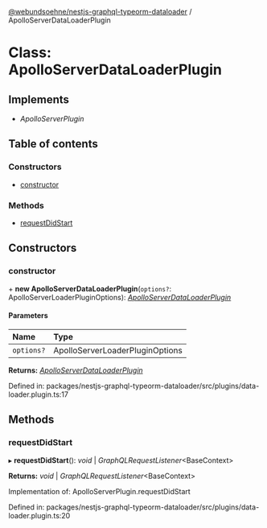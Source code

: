 [@webundsoehne/nestjs-graphql-typeorm-dataloader](../README.md) / ApolloServerDataLoaderPlugin

# Class: ApolloServerDataLoaderPlugin

## Implements

- *ApolloServerPlugin*

## Table of contents

### Constructors

- [constructor](apolloserverdataloaderplugin.md#constructor)

### Methods

- [requestDidStart](apolloserverdataloaderplugin.md#requestdidstart)

## Constructors

### constructor

\+ **new ApolloServerDataLoaderPlugin**(`options?`: ApolloServerLoaderPluginOptions): [*ApolloServerDataLoaderPlugin*](apolloserverdataloaderplugin.md)

#### Parameters

| Name | Type |
| :------ | :------ |
| `options?` | ApolloServerLoaderPluginOptions |

**Returns:** [*ApolloServerDataLoaderPlugin*](apolloserverdataloaderplugin.md)

Defined in: packages/nestjs-graphql-typeorm-dataloader/src/plugins/data-loader.plugin.ts:17

## Methods

### requestDidStart

▸ **requestDidStart**(): *void* \| *GraphQLRequestListener*<BaseContext\>

**Returns:** *void* \| *GraphQLRequestListener*<BaseContext\>

Implementation of: ApolloServerPlugin.requestDidStart

Defined in: packages/nestjs-graphql-typeorm-dataloader/src/plugins/data-loader.plugin.ts:20
